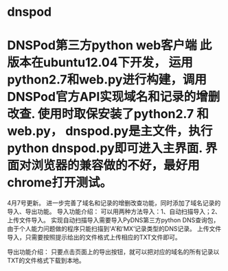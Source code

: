 dnspod
======

DNSPod第三方python web客户端
此版本在ubuntu12.04下开发， 运用python2.7和web.py进行构建，调用DNSPod官方API实现域名和记录的增删改查.
使用时取保安装了python2.7 和 web.py， dnspod.py是主文件，执行python dnspod.py即可进入主界面.
界面对浏览器的兼容做的不好，最好用chrome打开测试。
======
4月7号更新。
进一步完善了域名和记录的增删改查功能，同时添加了域名记录的导入、导出功能。
导入功能介绍：
可以用两种方法导入：1、自动扫描导入；2、上传文件导入。
实现自动扫描导入需要导入PyDNS第三方python DNS查询包，由于个人能力问题做的程序只能扫描到‘A’和‘MX’记录类型的DNS记录。
上传文件导入，只需要按照提示给出的文件格式上传相应的TXT文件即可。

导出功能介绍：
只要点击页面上的导出按钮，就可以把对应的域名的所有记录以TXT的文件格式下载到本地。
